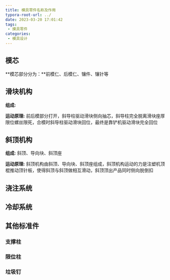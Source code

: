 ```yaml
---
title: 模具零件名称及作用
typora-root-url: ../
date: 2023-03-20 17:01:42
tags: 
 - 摸具零件
categories:
 - 模具设计
---
```




## 模芯

**模芯部分分为：**前模仁、后模仁、镶件、镶针等



## 滑块机构

**组成:** 

**运动原理:** 前后模部分打开，斜导柱驱动滑块侧向抽芯，斜导柱完全脱离滑块座厚限位螺丝限死，合模时斜导柱驱动滑块回位，最终是靠铲机驱动滑块完全回位



## 斜顶机构

**组成:** 斜顶、导向块、斜顶座

**运动原理:** 斜顶机构由斜顶、导向块、斜顶座组成，斜顶机构运动的力是注塑机顶棍推动顶针板，使得斜顶与斜顶做相互滑动，斜顶顶出产品同时侧向脱倒扣





## 浇注系统



## 冷却系统



## 其他标准件

### 支撑柱

### 限位柱

### 垃圾钉